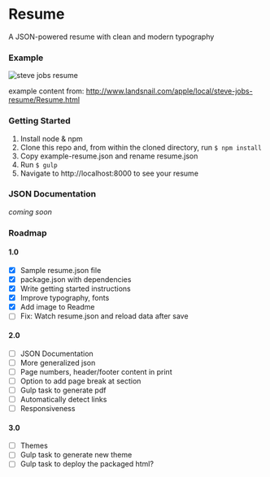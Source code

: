 # Resume
A JSON-powered resume with clean and modern typography

### Example

![steve jobs resume](https://cloud.githubusercontent.com/assets/792845/6216250/f4a38566-b5bc-11e4-9d67-5da936e387c7.png)

example content from: http://www.landsnail.com/apple/local/steve-jobs-resume/Resume.html

### Getting Started
1. Install node & npm
2. Clone this repo and, from within the cloned directory, run `$ npm install`
3. Copy example-resume.json and rename resume.json
4. Run `$ gulp`
5. Navigate to http://localhost:8000 to see your resume

### JSON Documentation
*coming soon*

### Roadmap
#### 1.0
- [x] Sample resume.json file
- [x] package.json with dependencies
- [x] Write getting started instructions
- [x] Improve typography, fonts
- [x] Add image to Readme
- [ ] Fix: Watch resume.json and reload data after save

#### 2.0
- [ ] JSON Documentation
- [ ] More generalized json
- [ ] Page numbers, header/footer content in print
- [ ] Option to add page break at section
- [ ] Gulp task to generate pdf
- [ ] Automatically detect links
- [ ] Responsiveness

#### 3.0
- [ ] Themes
- [ ] Gulp task to generate new theme
- [ ] Gulp task to deploy the packaged html?
